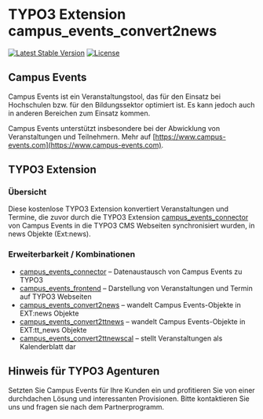 # TYPO3 Extension campus_events_convert2news

[![Latest Stable Version](https://poser.pugx.org/brainappeal/campus_events_convert2news/v/stable)](https://packagist.org/packages/brainappeal/campus_events_convert2news)
[![License](https://poser.pugx.org/brainappeal/campus_events_convert2news/license)](https://packagist.org/packages/brainappeal/campus_events_convert2news)

## Campus Events
Campus Events ist ein Veranstaltungstool, das für den Einsatz bei Hochschulen bzw. für den Bildungssektor optimiert ist. 
Es kann jedoch auch in anderen Bereichen zum Einsatz kommen. 

Campus Events unterstützt insbesondere bei der Abwicklung von Veranstaltungen und Teilnehmern. Mehr auf 
[https://www.campus-events.com](https://www.campus-events.com). 

## TYPO3 Extension

### Übersicht
Diese kostenlose TYPO3 Extension konvertiert Veranstaltungen und Termine, die zuvor durch die TYPO3 Extension 
[campus_events_connector](https://github.com/BrainAppeal/campus_events_connector) von Campus Events in die TYPO3 CMS 
Webseiten synchronisiert wurden, in news Objekte (Ext:news).

### Erweiterbarkeit / Kombinationen
* [campus_events_connector](https://github.com/BrainAppeal/campus_events_connector)                  – Datenaustausch von Campus Events zu TYPO3
* [campus_events_frontend](https://github.com/BrainAppeal/campus_events_frontend)                    – Darstellung von Veranstaltungen und Termin auf TYPO3 Webseiten
* [campus_events_convert2news](https://github.com/BrainAppeal/campus_events_convert2news)            – wandelt Campus Events-Objekte in EXT:news Objekte 
* [campus_events_convert2ttnews]( https://github.com/BrainAppeal/campus_events_convert2ttnews)       – wandelt Campus Events-Objekte in EXT:tt_news Objekte 
* [campus_events_convert2ttnewscal]( https://github.com/BrainAppeal/campus_events_convert2ttnewscal) – stellt Veranstaltungen als Kalenderblatt dar 

## Hinweis für TYPO3 Agenturen
Setzten Sie Campus Events für Ihre Kunden ein und profitieren Sie von einer durchdachen Lösung und interessanten 
Provisionen. Bitte kontaktieren Sie uns und fragen sie nach dem Partnerprogramm.
